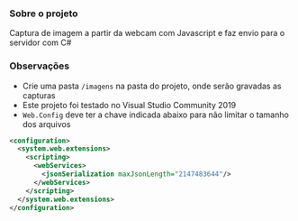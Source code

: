 ### Sobre o projeto
Captura de imagem a partir da webcam com Javascript e faz envio para o servidor com C# 

### Observações
* Crie uma pasta ```/imagens``` na pasta do projeto, onde serão gravadas as capturas
* Este projeto foi testado no Visual Studio Community 2019
* ```Web.Config``` deve ter a chave indicada abaixo para não limitar o tamanho dos arquivos
```xml
<configuration>
  <system.web.extensions>
    <scripting>
      <webServices>
        <jsonSerialization maxJsonLength="2147483644"/>
      </webServices>
    </scripting>
  </system.web.extensions>
</configuration>
```
